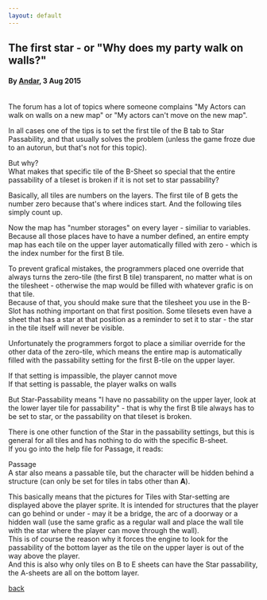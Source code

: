 ```yaml
---
layout: default
---
```


## The first star - or "Why does my party walk on walls?"

#### By [Andar](https://forums.rpgmakerweb.com/index.php?members/andar.11882/), 3 Aug 2015

<br/>
The forum has a lot of topics where someone complains "My Actors can walk on walls on a new map" or "My actors can't move on the new map".

In all cases one of the tips is to set the first tile of the B tab to Star Passability, and that usually solves the problem (unless the game froze due to an autorun, but that's not for this topic).

But why?<br/>
What makes that specific tile of the B-Sheet so special that the entire passability of a tileset is broken if it is not set to star passability?

Basically, all tiles are numbers on the layers. The first tile of B gets the number zero because that's where indices start. And the following tiles simply count up.

Now the map has "number storages" on every layer - similiar to variables. Because all those places have to have a number defined, an entire empty map has each tile on the upper layer automatically filled with zero - which is the index number for the first B tile.

To prevent grafical mistakes, the programmers placed one override that always turns the zero-tile (the first B tile) transparent, no matter what is on the tilesheet - otherwise the map would be filled with whatever grafic is on that tile.<br/>
Because of that, you should make sure that the tilesheet you use in the B-Slot has nothing important on that first position. Some tilesets even have a sheet that has a star at that position as a reminder to set it to star - the star in the tile itself will never be visible.

Unfortunately the programmers forgot to place a similiar override for the other data of the zero-tile, which means the entire map is automatically filled with the passability setting for the first B-tile on the upper layer.

If that setting is impassible, the player cannot move<br/>
If that setting is passable, the player walks on walls

But Star-Passability means "I have no passability on the upper layer, look at the lower layer tile for passability" - that is why the first B tile always has to be set to star, or the passability on that tileset is broken.

There is one other function of the Star in the passability settings, but this is general for all tiles and has nothing to do with the specific B-sheet.<br/>
If you go into the help file for Passage, it reads:

Passage<br/>
A star also means a passable tile, but the character will be hidden behind a structure (can only be set for tiles in tabs other than **A**).

This basically means that the pictures for Tiles with Star-setting are displayed above the player sprite. It is intended for structures that the player can go behind or under - may it be a bridge, the arc of a doorway or a hidden wall (use the same grafic as a regular wall and place the wall tile with the star where the player can move through the wall).<br/>
This is of course the reason why it forces the engine to look for the passability of the bottom layer as the tile on the upper layer is out of the way above the player.<br/>
And this is also why only tiles on B to E sheets can have the Star passability, the A-sheets are all on the bottom layer.

[back](./)

